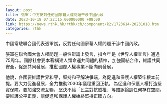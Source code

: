 ```yaml
---
layout: post
title: 張軍：中方反對任何國家藉人權問題干涉中國內政
date: 2023-10-18 07:22:15.000000000 +08:00
link: https://news.rthk.hk/rthk/ch/component/k2/1723614-20231018.htm
categories: rthk
---
```


中國常駐聯合國代表張軍說，反對任何國家藉人權問題干涉中國內政。 

張軍在聯合國大會人權問題一般性辯論上發言，指今年是《世界人權宣言》通過75周年。國際社會要本著構建人類命運共同體的精神，加強團結合作，維護共同安全，促進共同發展，推動國際人權事業不斷向前發展。

他說，各國要維護世界和平，堅持和平解決爭端，為促進和保護人權築牢根本前提。要大力促進發展，全力推動2030年議程重回正軌，為促進和保護人權打造堅實保障。要加強交流互鑒，堅決不給「民主對抗威權」等錯誤論調任何存在空間。要維護公平正義，讓促進和保護人權始終堅持正確方向。
